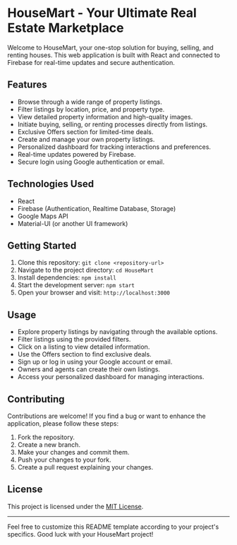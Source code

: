 # HouseMart - Your Ultimate Real Estate Marketplace

Welcome to HouseMart, your one-stop solution for buying, selling, and renting houses. This web application is built with React and connected to Firebase for real-time updates and secure authentication.

## Features

- Browse through a wide range of property listings.
- Filter listings by location, price, and property type.
- View detailed property information and high-quality images.
- Initiate buying, selling, or renting processes directly from listings.
- Exclusive Offers section for limited-time deals.
- Create and manage your own property listings.
- Personalized dashboard for tracking interactions and preferences.
- Real-time updates powered by Firebase.
- Secure login using Google authentication or email.

## Technologies Used

- React
- Firebase (Authentication, Realtime Database, Storage)
- Google Maps API
- Material-UI (or another UI framework)

## Getting Started

1. Clone this repository: `git clone <repository-url>`
2. Navigate to the project directory: `cd HouseMart`
3. Install dependencies: `npm install`
4. Start the development server: `npm start`
5. Open your browser and visit: `http://localhost:3000`

## Usage

- Explore property listings by navigating through the available options.
- Filter listings using the provided filters.
- Click on a listing to view detailed information.
- Use the Offers section to find exclusive deals.
- Sign up or log in using your Google account or email.
- Owners and agents can create their own listings.
- Access your personalized dashboard for managing interactions.

## Contributing

Contributions are welcome! If you find a bug or want to enhance the application, please follow these steps:

1. Fork the repository.
2. Create a new branch.
3. Make your changes and commit them.
4. Push your changes to your fork.
5. Create a pull request explaining your changes.

## License

This project is licensed under the [MIT License](LICENSE).

---

Feel free to customize this README template according to your project's specifics. Good luck with your HouseMart project!
